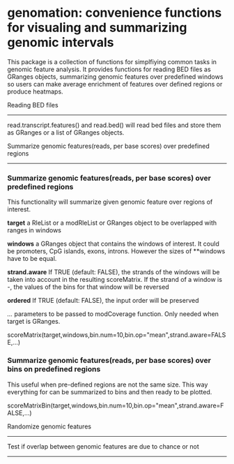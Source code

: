 genomation: convenience functions for visualing and summarizing genomic intervals
===============
This package is a collection of functions for simplfiying common tasks in genomic feature
analysis. It provides functions for reading BED files as GRanges objects, summarizing genomic
features over predefined windows so users can make average enrichment of features over defined regions
or produce heatmaps.

Reading BED files
______________

read.transcript.features() and read.bed() will read bed files and store them as GRanges
or a list of GRanges objects.



Summarize genomic features(reads, per base scores) over predefined regions 
______________


### Summarize genomic features(reads, per base scores) over predefined regions 
This functionality will summarize given genomic feature over regions of interest.

**target** a RleList or a modRleList or GRanges object to be overlapped with ranges in windows

**windows** a GRanges object that contains the windows of interest. It could be promoters, CpG islands, exons, introns. However the sizes of **windows have to be equal.

**strand.aware** If TRUE (default: FALSE), the strands of the windows will be taken into account in the resulting scoreMatrix. If the strand of a window is -, the values of the bins for that window will be reversed

**ordered** If TRUE (default: FALSE), the input order will be preserved 

*...*  parameters to be passed to modCoverage function. Only needed when target is GRanges.

scoreMatrix(target,windows,bin.num=10,bin.op="mean",strand.aware=FALSE,...)

### Summarize genomic features(reads, per base scores) over bins on predefined regions 
This useful when pre-defined regions are not the same size. This way everything for can be
summarized to bins and then ready to be plotted.


scoreMatrixBin(target,windows,bin.num=10,bin.op="mean",strand.aware=FALSE,...)

Randomize genomic features
______________



Test if overlap between genomic features are due to chance or not
______________

